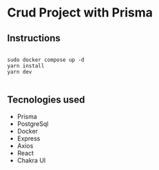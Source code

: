 # Crud Project with Prisma

## Instructions

<pre>
<code>
sudo docker compose up -d
yarn install
yarn dev
</code>
</pre>

## Tecnologies used

<ul>
    <li>Prisma</li>
    <li>PostgreSql</li>
    <li>Docker</li>
    <li>Express</li>
    <li>Axios</li>
    <li>React</li>
    <li>Chakra UI</li>
</ul>
